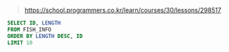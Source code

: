 > https://school.programmers.co.kr/learn/courses/30/lessons/298517

```sql
SELECT ID, LENGTH
FROM FISH_INFO
ORDER BY LENGTH DESC, ID
LIMIT 10
```
